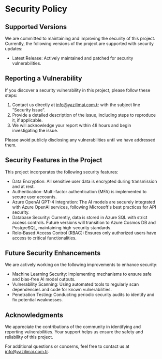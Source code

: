 # Security Policy

## Supported Versions
We are committed to maintaining and improving the security of this project. Currently, the following versions of the project are supported with security updates:
- Latest Release: Actively maintained and patched for security vulnerabilities.

## Reporting a Vulnerability
If you discover a security vulnerability in this project, please follow these steps:
1. Contact us directly at info@yazilimai.com.tr with the subject line "Security Issue".
2. Provide a detailed description of the issue, including steps to reproduce it, if applicable.
3. We will acknowledge your report within 48 hours and begin investigating the issue.


Please avoid publicly disclosing any vulnerabilities until we have addressed them.

## Security Features in the Project
This project incorporates the following security features:
- Data Encryption: All sensitive user data is encrypted during transmission and at rest.
- Authentication: Multi-factor authentication (MFA) is implemented to secure user accounts.
- Azure OpenAI GPT-4 Integration: The AI models are securely integrated with Azure OpenAI services, following Microsoft's best practices for API security.
- Database Security: Currently, data is stored in Azure SQL with strict access controls. Future versions will transition to Azure Cosmos DB and PostgreSQL, maintaining high-security standards.
- Role-Based Access Control (RBAC): Ensures only authorized users have access to critical functionalities.

## Future Security Enhancements
We are actively working on the following improvements to enhance security:
- Machine Learning Security: Implementing mechanisms to ensure safe and bias-free AI model outputs.
- Vulnerability Scanning: Using automated tools to regularly scan dependencies and code for known vulnerabilities.
- Penetration Testing: Conducting periodic security audits to identify and fix potential weaknesses.

## Acknowledgments
We appreciate the contributions of the community in identifying and reporting vulnerabilities. Your support helps us ensure the safety and reliability of this project.

For additional questions or concerns, feel free to contact us at info@yazilimai.com.tr.
